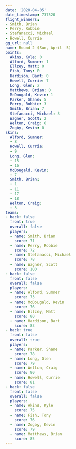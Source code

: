 ```yaml
---
date: '2020-04-05'
date_timestamp: 737520
flight_winners:
- Smith, Brian
- Perry, Robbie
- Stefanacci, Michael
- Howell, Currie
gg_url: null
name: Round 2 (Sun, April  5)
points:
  Akins, Kyle: 0
  Alford, Sumner: 1
  Ellzey, Matt: 0
  Fish, Tony: 0
  Hardison, Bart: 0
  Howell, Currie: 7
  Long, Glen: 7
  Matthews, Brian: 0
  McDougald, Kevin: 1
  Parker, Shane: 5
  Perry, Robbie: 3
  Smith, Brian: 7
  Stefanacci, Michael: 3
  Wagner, Scott: 2
  Welton, Craig: 6
  Zogby, Kevin: 0
skins:
  Alford, Sumner:
  - 8
  Howell, Currie:
  - 9
  Long, Glen:
  - 15
  - 16
  McDougald, Kevin:
  - 7
  Smith, Brian:
  - 1
  - 11
  - 17
  - 18
  Welton, Craig:
  - 3
teams:
- back: false
  front: true
  overall: false
  players:
  - name: Smith, Brian
    score: 71
  - name: Perry, Robbie
    score: 72
  - name: Stefanacci, Michael
    score: 78
  - name: Wagner, Scott
    score: 100
- back: false
  front: false
  overall: false
  players:
  - name: Alford, Sumner
    score: 73
  - name: McDougald, Kevin
    score: 76
  - name: Ellzey, Matt
    score: 80
  - name: Hardison, Bart
    score: 83
- back: true
  front: false
  overall: true
  players:
  - name: Parker, Shane
    score: 78
  - name: Long, Glen
    score: 79
  - name: Welton, Craig
    score: 80
  - name: Howell, Currie
    score: 81
- back: false
  front: false
  overall: false
  players:
  - name: Akins, Kyle
    score: 75
  - name: Fish, Tony
    score: 76
  - name: Zogby, Kevin
    score: 79
  - name: Matthews, Brian
    score: 85
---
```

